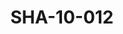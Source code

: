 ---
pid: SHA-10-012
title: SHA-10-012
language: en
original_label: 
rights: Sharhabil Ahmed
location_of_original: Sharhabil Ahmed
photographer_or_studio: 
scanned_from: photograph 10.2 by 15.2
_date: '09/08/1980'
location: Khartoum, Afra Center
description: Nasir al Din Shulgami Sharhabil Ahmed and Muhammad 'Afifi
additional_notes: 
permission_display: 'yes'
on_server: 'no'
on_website: 'no'
permalink: /photopages/en/SHA-10-012
layout: photo-page
---